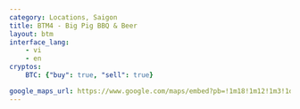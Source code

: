 ```yaml
---
category: Locations, Saigon
title: BTM4 - Big Pig BBQ & Beer
layout: btm
interface_lang:
    - vi
    - en
cryptos:
    BTC: {"buy": true, "sell": true}

google_maps_url: https://www.google.com/maps/embed?pb=!1m18!1m12!1m3!1d3919.017515857112!2d106.66284831472636!3d10.809970092298755!2m3!1f0!2f0!3f0!3m2!1i1024!2i768!4f13.1!3m3!1m2!1s0x3175298b82916547%3A0xc9361bf791f44658!2sBig%20Pig%20BBQ%20%26%20Beer%20-%20Truong%20Son!5e0!3m2!1sen!2s!4v1586239245064!5m2!1sen!2s
---
```


